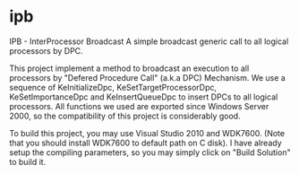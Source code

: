 # ipb
IPB - InterProcessor Broadcast
A simple broadcast generic call to all logical processors by DPC.

This project implement a method to broadcast an execution to all processors by "Defered Procedure Call" (a.k.a DPC) Mechanism.
We use a sequence of KeInitializeDpc, KeSetTargetProcessorDpc, KeSetImportanceDpc and KeInsertQueueDpc to insert DPCs to all logical processors.
All functions we used are exported since Windows Server 2000, so the compatibility of this project is considerably good.

To build this project, you may use Visual Studio 2010 and WDK7600. (Note that you should install WDK7600 to default path on C disk).
I have already setup the compiling parameters, so you may simply click on "Build Solution" to build it.
